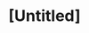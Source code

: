---
pid: ch1106
title: "[Untitled]"
location_transcription: 
coordinates: 
zipcode: 
gen_neighborhood: 
neighborhood: 
outside_phl: 
age: 
age_range: 
instagram: 
image_file_name: ch_1106.jpg
proposal_transcription: Charlotte
topic: Person,Unknown
topic_summary: 0, 0
type: 2D,Other No Form
keywords_other: drawing, doodle
credit: 
image_labels: 
twitter: 
facebook: 
permalink: "/monuments/ch1106/"
layout: item-page
---